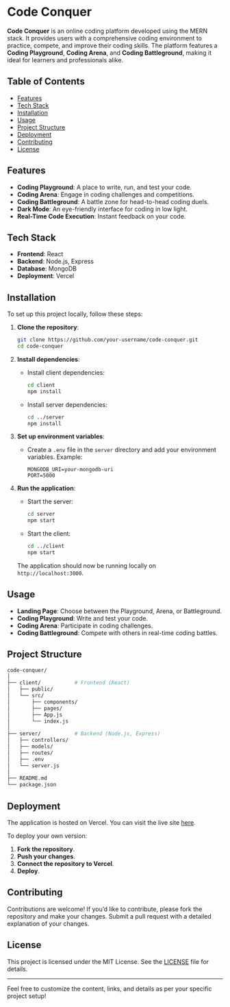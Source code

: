 # Code Conquer

**Code Conquer** is an online coding platform developed using the MERN stack. It provides users with a comprehensive coding environment to practice, compete, and improve their coding skills. The platform features a **Coding Playground**, **Coding Arena**, and **Coding Battleground**, making it ideal for learners and professionals alike.

## Table of Contents

- [Features](#features)
- [Tech Stack](#tech-stack)
- [Installation](#installation)
- [Usage](#usage)
- [Project Structure](#project-structure)
- [Deployment](#deployment)
- [Contributing](#contributing)
- [License](#license)

## Features

- **Coding Playground**: A place to write, run, and test your code.
- **Coding Arena**: Engage in coding challenges and competitions.
- **Coding Battleground**: A battle zone for head-to-head coding duels.
- **Dark Mode**: An eye-friendly interface for coding in low light.
- **Real-Time Code Execution**: Instant feedback on your code.

## Tech Stack

- **Frontend**: React
- **Backend**: Node.js, Express
- **Database**: MongoDB
- **Deployment**: Vercel

## Installation

To set up this project locally, follow these steps:

1. **Clone the repository**:
   ```bash
   git clone https://github.com/your-username/code-conquer.git
   cd code-conquer
   ```

2. **Install dependencies**:
   - Install client dependencies:
     ```bash
     cd client
     npm install
     ```
   - Install server dependencies:
     ```bash
     cd ../server
     npm install
     ```

3. **Set up environment variables**:
   - Create a `.env` file in the `server` directory and add your environment variables. Example:
     ```env
     MONGODB_URI=your-mongodb-uri
     PORT=5000
     ```

4. **Run the application**:
   - Start the server:
     ```bash
     cd server
     npm start
     ```
   - Start the client:
     ```bash
     cd ../client
     npm start
     ```

   The application should now be running locally on `http://localhost:3000`.

## Usage

- **Landing Page**: Choose between the Playground, Arena, or Battleground.
- **Coding Playground**: Write and test your code.
- **Coding Arena**: Participate in coding challenges.
- **Coding Battleground**: Compete with others in real-time coding battles.

## Project Structure

```bash
code-conquer/
│
├── client/           # Frontend (React)
│   ├── public/
│   └── src/
│       ├── components/
│       ├── pages/
│       ├── App.js
│       └── index.js
│
├── server/           # Backend (Node.js, Express)
│   ├── controllers/
│   ├── models/
│   ├── routes/
│   ├── .env
│   └── server.js
│
├── README.md
└── package.json
```

## Deployment

The application is hosted on Vercel. You can visit the live site [here](https://your-vercel-app-url).

To deploy your own version:

1. **Fork the repository**.
2. **Push your changes**.
3. **Connect the repository to Vercel**.
4. **Deploy**.

## Contributing

Contributions are welcome! If you’d like to contribute, please fork the repository and make your changes. Submit a pull request with a detailed explanation of your changes.

## License

This project is licensed under the MIT License. See the [LICENSE](LICENSE) file for details.

---

Feel free to customize the content, links, and details as per your specific project setup!
